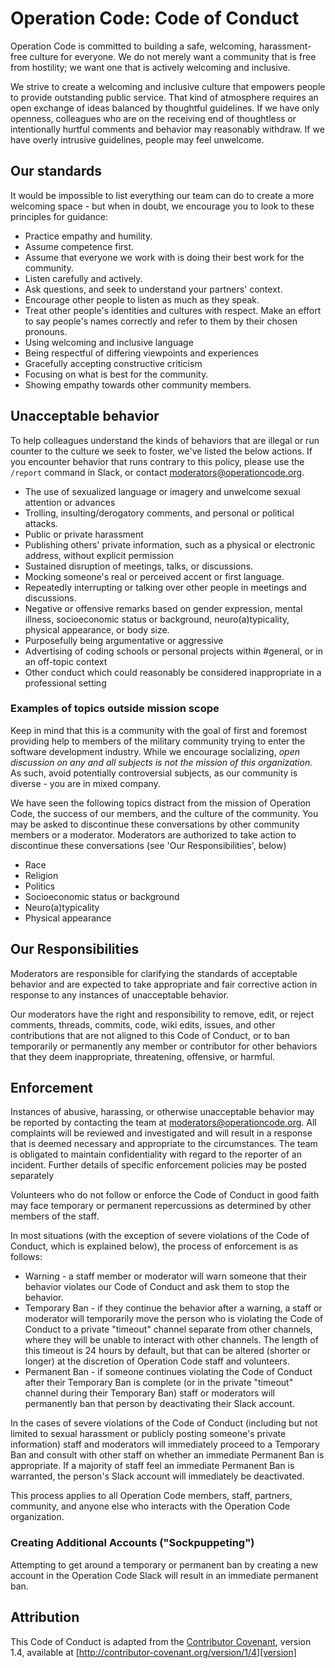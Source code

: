 # Operation Code: Code of Conduct

Operation Code is committed to building a safe, welcoming, harassment-free culture for everyone. We do not merely want a community that is free from hostility; we want one that is actively welcoming and inclusive.

We strive to create a welcoming and inclusive culture that empowers people to provide outstanding public service. That kind of atmosphere requires an open exchange of ideas balanced by thoughtful guidelines. If we have only openness, colleagues who are on the receiving end of thoughtless or intentionally hurtful comments and behavior may reasonably withdraw. If we have overly intrusive guidelines, people may feel unwelcome.

## Our standards

It would be impossible to list everything our team can do to create a more welcoming space - but when in doubt, we encourage you to look to these principles for guidance:

* Practice empathy and humility.
* Assume competence first.
* Assume that everyone we work with is doing their best work for the community.
* Listen carefully and actively.
* Ask questions, and seek to understand your partners' context.
* Encourage other people to listen as much as they speak.
* Treat other people's identities and cultures with respect. Make an effort to say people's names correctly and refer to them by their chosen pronouns.
* Using welcoming and inclusive language
* Being respectful of differing viewpoints and experiences
* Gracefully accepting constructive criticism
* Focusing on what is best for the community.
* Showing empathy towards other community members.

## Unacceptable behavior

To help colleagues understand the kinds of behaviors that are illegal or run counter to the culture we seek to foster, we've listed the below actions. If you encounter behavior that runs contrary to this policy, please use the `/report` command in Slack, or contact moderators@operationcode.org.

* The use of sexualized language or imagery and unwelcome sexual attention or advances
* Trolling, insulting/derogatory comments, and personal or political attacks.
* Public or private harassment
* Publishing others' private information, such as a physical or electronic
  address, without explicit permission
* Sustained disruption of meetings, talks, or discussions.
* Mocking someone's real or perceived accent or first language.
* Repeatedly interrupting or talking over other people in meetings and discussions.
* Negative or offensive remarks based on gender expression, mental illness, socioeconomic status or background, neuro(a)typicality, physical appearance, or body size.
* Purposefully being argumentative or aggressive
* Advertising of coding schools or personal projects within #general, or in an off-topic context
* Other conduct which could reasonably be considered inappropriate in a
  professional setting

### Examples of topics outside mission scope

Keep in mind that this is a community with the goal of first and foremost providing help to members of the military community trying to enter the software development industry. While we encourage socializing, *open discussion on any and all subjects is not the mission of this organization.* As such, avoid potentially controversial subjects, as our community is diverse - you are in mixed company.

We have seen the following topics distract from the mission of Operation Code, the success of our members, and the culture of the community. You may be asked to discontinue these conversations by other community members or a moderator. Moderators are authorized to take action to discontinue these conversations (see 'Our Responsibilities', below)

* Race
* Religion
* Politics
* Socioeconomic status or background
* Neuro(a)typicality
* Physical appearance

## Our Responsibilities

Moderators are responsible for clarifying the standards of acceptable
behavior and are expected to take appropriate and fair corrective action in
response to any instances of unacceptable behavior.

Our moderators have the right and responsibility to remove, edit, or
reject comments, threads, commits, code, wiki edits, issues, and other contributions
that are not aligned to this Code of Conduct, or to ban temporarily or
permanently any member or contributor for other behaviors that they deem inappropriate,
threatening, offensive, or harmful.

## Enforcement

Instances of abusive, harassing, or otherwise unacceptable behavior may be
reported by contacting the team at <moderators@operationcode.org>. All
complaints will be reviewed and investigated and will result in a response that
is deemed necessary and appropriate to the circumstances. The team is
obligated to maintain confidentiality with regard to the reporter of an incident.
Further details of specific enforcement policies may be posted separately

Volunteers who do not follow or enforce the Code of Conduct in good
faith may face temporary or permanent repercussions as determined by other
members of the staff.

In most situations (with the exception of severe violations of the Code of Conduct, which is explained below), the process of enforcement is as follows:

* Warning - a staff member or moderator will warn someone that their behavior violates our Code of Conduct and ask them to stop the behavior.
* Temporary Ban - if they continue the behavior after a warning, a staff or moderator will temporarily move the person who is violating the Code of Conduct to a private "timeout" channel separate from other channels, where they will be unable to interact with other channels. The length of this timeout is 24 hours by default, but that can be altered (shorter or longer) at the discretion of Operation Code staff and volunteers.
* Permanent Ban - if someone continues violating the Code of Conduct after their Temporary Ban is complete (or in the private "timeout" channel during their Temporary Ban) staff or moderators will permanently ban that person by deactivating their Slack account.

In the cases of severe violations of the Code of Conduct (including but not limited to sexual harassment or publicly posting someone's private information) staff and moderators will immediately proceed to a Temporary Ban and consult with other staff on whether an immediate Permanent Ban is appropriate. If a majority of staff feel an immediate Permanent Ban is warranted, the person's Slack account will immediately be deactivated.

This process applies to all Operation Code members, staff, partners, community, and anyone else who interacts with the Operation Code organization.

### Creating Additional Accounts ("Sockpuppeting")

Attempting to get around a temporary or permanent ban by creating a new account in the Operation Code Slack will result in an immediate permanent ban.

## Attribution

This Code of Conduct is adapted from the [Contributor Covenant][homepage], version 1.4,
available at [http://contributor-covenant.org/version/1/4][version]

[homepage]: http://contributor-covenant.org
[version]: http://contributor-covenant.org/version/1/4/
